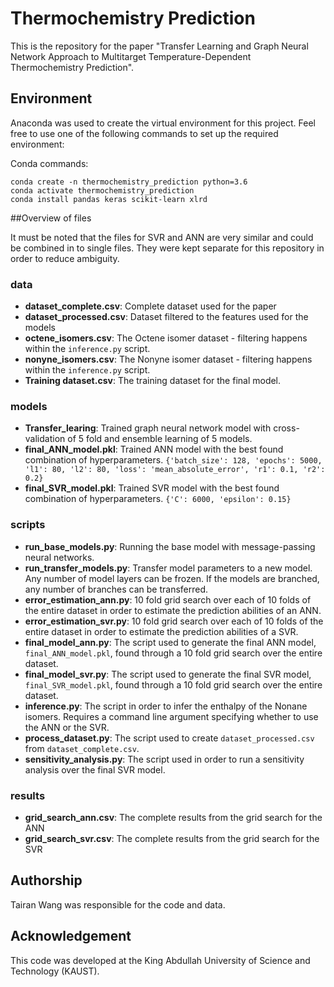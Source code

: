 # Thermochemistry Prediction
This is the repository for the paper "Transfer Learning and Graph Neural Network Approach to Multitarget Temperature-Dependent Thermochemistry Prediction".


## Environment


Anaconda was used to create the virtual environment for this project. Feel free to use one of the following commands to set up the required environment:

Conda commands:

```
conda create -n thermochemistry_prediction python=3.6
conda activate thermochemistry_prediction  
conda install pandas keras scikit-learn xlrd
``` 


##Overview of files

It must be noted that the files for SVR and ANN are very similar and could be combined in to single files. They were kept separate for this repository in order to reduce ambiguity.


### data
- **dataset\_complete.csv**: Complete dataset used for the paper
- **dataset\_processed.csv**: Dataset filtered to the features used for the models
- **octene\_isomers.csv**: The Octene isomer dataset - filtering happens within the `inference.py` script.
- **nonyne\_isomers.csv**: The Nonyne isomer dataset - filtering happens within the `inference.py` script.
- **Training dataset.csv**: The training dataset for the final model.

### models
- **Transfer\_learing**: Trained graph neural network model with cross-validation of 5 fold and ensemble learning of 5 models.
- **final\_ANN\_model.pkl**: Trained ANN model with the best found combination of hyperparameters. 
  `{'batch_size': 128, 'epochs': 5000, 'l1': 80, 'l2': 80, 'loss': 'mean_absolute_error', 'r1': 0.1, 'r2': 0.2}`
- **final\_SVR\_model.pkl**: Trained SVR model with the best found combination of hyperparameters. 
  `{'C': 6000, 'epsilon': 0.15}`


### scripts
- **run\_base\_models.py**: Running the base model with message-passing neural networks.
- **run\_transfer\_models.py**: Transfer model parameters to a new model. Any number of model layers can be frozen. If the models are branched, any number of branches can be transferred.
- **error\_estimation\_ann.py**: 10 fold grid search over each of 10 folds of the entire dataset in order to estimate the prediction abilities of an ANN.
- **error\_estimation\_svr.py**: 10 fold grid search over each of 10 folds of the entire dataset in order to estimate the prediction abilities of a SVR.
- **final\_model\_ann.py**: The script used to generate the final ANN model, `final_ANN_model.pkl`, found through a 10 fold grid search over the entire dataset.
- **final\_model\_svr.py**: The script used to generate the final SVR model, `final_SVR_model.pkl`, found through a 10 fold grid search over the entire dataset.
- **inference.py**: The script in order to infer the enthalpy of the Nonane isomers. Requires a command line argument specifying whether to use the ANN or the SVR.
- **process\_dataset.py**: The script used to create `dataset_processed.csv` from `dataset_complete.csv`.
- **sensitivity\_analysis.py**: The script used in order to run a sensitivity analysis over the final SVR model.


### results
- **grid\_search_ann.csv**: The complete results from the grid search for the ANN
- **grid\_search\_svr.csv**: The complete results from the grid search for the SVR



## Authorship  

Tairan Wang was responsible for the code and data.

## Acknowledgement 

This code was developed at the King Abdullah University of Science and Technology (KAUST).


